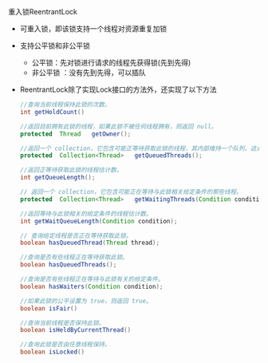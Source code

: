 重入锁ReentrantLock   
* 可重入锁，即该锁支持一个线程对资源重复加锁  
* 支持公平锁和非公平锁  
   * 公平锁：先对锁进行请求的线程先获得锁(先到先得)
   * 非公平锁 ：没有先到先得，可以插队  
    
* ReentrantLock除了实现Lock接口的方法外，还实现了以下方法   
    ```java
    //查询当前线程保持此锁的次数。
    int getHoldCount() 
    
    //返回目前拥有此锁的线程，如果此锁不被任何线程拥有，则返回 null。      
    protected  Thread   getOwner(); 
    
    //返回一个 collection，它包含可能正等待获取此锁的线程，其内部维持一个队列，这点稍后会分析。      
    protected  Collection<Thread>   getQueuedThreads(); 
    
    //返回正等待获取此锁的线程估计数。   
    int getQueueLength();
    
    // 返回一个 collection，它包含可能正在等待与此锁相关给定条件的那些线程。
    protected  Collection<Thread>   getWaitingThreads(Condition condition); 
    
    //返回等待与此锁相关的给定条件的线程估计数。       
    int getWaitQueueLength(Condition condition);
    
    // 查询给定线程是否正在等待获取此锁。     
    boolean hasQueuedThread(Thread thread); 
    
    //查询是否有些线程正在等待获取此锁。     
    boolean hasQueuedThreads();
    
    //查询是否有些线程正在等待与此锁有关的给定条件。     
    boolean hasWaiters(Condition condition); 
    
    //如果此锁的公平设置为 true，则返回 true。     
    boolean isFair() 
    
    //查询当前线程是否保持此锁。      
    boolean isHeldByCurrentThread() 
    
    //查询此锁是否由任意线程保持。        
    boolean isLocked()
    ```